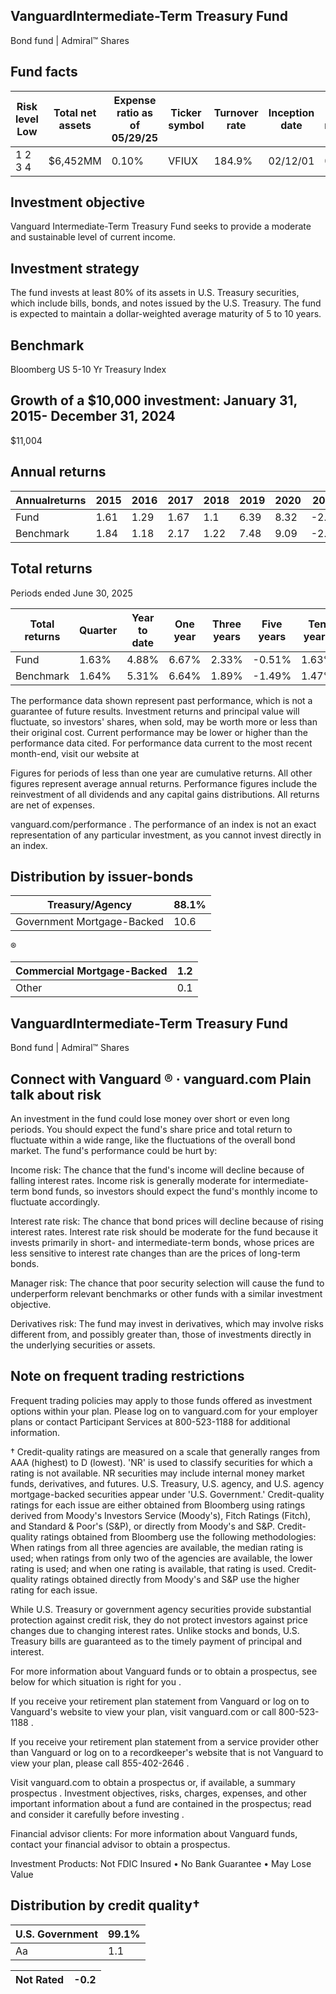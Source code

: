 ## VanguardIntermediate-Term Treasury Fund

Bond fund | Admiral™ Shares

## Fund facts

| Risk level Low   | Total net assets   | Expense ratio as of 05/29/25   | Ticker symbol   | Turnover rate   | Inception date   |   Fund number |
|------------------|--------------------|--------------------------------|-----------------|-----------------|------------------|---------------|
| 1 2 3 4          | $6,452MM           | 0.10%                          | VFIUX           | 184.9%          | 02/12/01         |          0535 |

## Investment objective

Vanguard Intermediate-Term Treasury Fund seeks to provide a moderate and sustainable level of current income.

## Investment strategy

The fund invests at least 80% of its assets in U.S. Treasury securities, which include bills, bonds, and notes issued by the U.S. Treasury. The fund is expected to maintain a dollar-weighted average maturity of 5 to 10 years.

## Benchmark

Bloomberg US 5-10 Yr Treasury Index

## Growth of a $10,000 investment:  January 31, 2015-  December 31, 2024

$11,004

<!-- image -->

## Annual returns

<!-- image -->

| Annualreturns   |   2015 |   2016 |   2017 |   2018 |   2019 |   2020 |   2021 |   2022 |   2023 |   2024 |
|-----------------|--------|--------|--------|--------|--------|--------|--------|--------|--------|--------|
| Fund            |   1.61 |   1.29 |   1.67 |   1.1  |   6.39 |   8.32 |  -2.19 | -10.34 |   4.18 |   1.48 |
| Benchmark       |   1.84 |   1.18 |   2.17 |   1.22 |   7.48 |   9.09 |  -2.97 | -12.58 |   4.11 |   0.22 |

## Total returns

Periods ended June 30, 2025

| Total returns   | Quarter   | Year to date   | One year   | Three years   | Five years   | Ten years   |
|-----------------|-----------|----------------|------------|---------------|--------------|-------------|
| Fund            | 1.63%     | 4.88%          | 6.67%      | 2.33%         | -0.51%       | 1.63%       |
| Benchmark       | 1.64%     | 5.31%          | 6.64%      | 1.89%         | -1.49%       | 1.47%       |

The performance data shown represent past performance, which is not a guarantee of future results. Investment returns and principal value will fluctuate, so investors' shares, when sold, may be worth more or less than their original cost. Current performance may be lower or higher than the performance data cited. For performance data current to the most recent month-end, visit our website at

Figures for periods of less than one year are cumulative returns. All other figures represent average annual returns. Performance figures include the reinvestment of all dividends and any capital gains distributions. All returns are net of expenses.

vanguard.com/performance  . The performance of an index is not an exact representation of any particular investment, as you cannot invest directly in an index.

## Distribution by issuer-bonds

<!-- image -->

<!-- image -->

| Treasury/Agency            |   88.1% |
|----------------------------|---------|
| Government Mortgage-Backed |    10.6 |

<!-- image -->

®

<!-- image -->

| Commercial Mortgage-Backed   |   1.2 |
|------------------------------|-------|
| Other                        |   0.1 |

## VanguardIntermediate-Term Treasury Fund

Bond fund | Admiral™ Shares

## Connect with Vanguard   ® ·    vanguard.com Plain talk about risk

An investment in the fund could lose money over short or even long periods. You should expect the fund's share price and total return to fluctuate within a wide range, like the fluctuations of the overall bond market. The fund's performance could be hurt by:

Income risk: The chance that the fund's income will decline because of falling interest rates. Income risk is generally moderate for intermediate-term bond funds, so investors should expect the fund's monthly income to fluctuate accordingly.

Interest rate risk: The chance that bond prices will decline because of rising interest rates. Interest rate risk should be moderate for the fund because it invests primarily in short- and intermediate-term bonds, whose prices are less sensitive to interest rate changes than are the prices of long-term bonds.

Manager risk: The chance that poor security selection will cause the fund to underperform relevant benchmarks or other funds with a similar investment objective.

Derivatives risk: The fund may invest in derivatives, which may involve risks different from, and possibly greater than, those of investments directly in the underlying securities or assets.

## Note on frequent trading restrictions

Frequent trading policies may apply to those funds offered as investment options within your plan. Please log on to   vanguard.com for your employer plans or contact Participant Services at 800-523-1188 for additional information.

† Credit-quality ratings are measured on a scale that generally ranges from AAA (highest) to D (lowest). 'NR' is used to classify securities for which a rating is not available. NR securities may include internal money market funds, derivatives, and futures. U.S. Treasury, U.S. agency, and U.S. agency mortgage-backed securities appear under 'U.S. Government.' Credit-quality ratings for each issue are either obtained from Bloomberg using ratings derived from Moody's Investors Service (Moody's), Fitch Ratings (Fitch), and Standard &amp; Poor's (S&amp;P), or directly from Moody's and S&amp;P. Credit-quality ratings obtained from Bloomberg use the following methodologies: When ratings from all three agencies are available, the median rating is used; when ratings from only two of the agencies are available, the lower rating is used; and when one rating is available, that rating is used. Credit-quality ratings obtained directly from Moody's and S&amp;P use the higher rating for each issue.

While U.S. Treasury or government agency securities provide substantial protection against credit risk, they do not protect investors against price changes due to changing interest rates. Unlike stocks and bonds, U.S. Treasury bills are guaranteed as to the timely payment of principal and interest.

For more information about Vanguard funds or to obtain a prospectus, see below for which situation is right for you .

If you receive your retirement plan statement from Vanguard or log on to Vanguard's website to view your plan, visit vanguard.com or call 800-523-1188 .

If you receive your retirement plan statement from a service provider other than Vanguard or log on to a recordkeeper's website that is not Vanguard to view your plan, please call 855-402-2646 .

Visit vanguard.com to obtain a prospectus or, if available, a summary prospectus . Investment objectives, risks, charges, expenses, and other important information about a fund are contained in the prospectus; read and consider it carefully before investing .

Financial advisor clients: For more information about Vanguard funds, contact your financial advisor to obtain a prospectus.

Investment Products: Not FDIC Insured • No Bank Guarantee • May Lose Value

## Distribution by credit quality†

| U.S. Government   |   99.1% |
|-------------------|---------|
| Aa                |     1.1 |

<!-- image -->

| Not Rated   | -0.2   |
|-------------|--------|